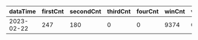 |dataTime|firstCnt|secondCnt|thirdCnt|fourCnt|winCnt|vrate|wrate|
|-|-|-|-|-|-|-|-|
|2023-02-22|247|180|0|0|9374|0%|0%|